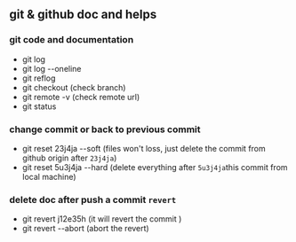 ## git & github doc and helps

### git code and documentation

- git log
- git log --oneline
- git reflog
- git checkout (check branch)
- git remote -v (check remote url)
- git status

### change commit or back to previous commit

- git reset 23j4ja --soft (files won't loss, just delete the commit from github origin after `23j4ja`)
- git reset 5u3j4ja --hard (delete everything after `5u3j4ja`this commit from local machine)

### delete doc after push a commit `revert`

- git revert j12e35h (it will revert the commit )
- git revert --abort (abort the revert)
